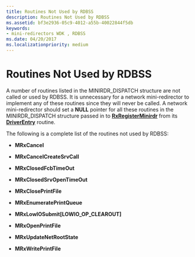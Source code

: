 ```yaml
---
title: Routines Not Used by RDBSS
description: Routines Not Used by RDBSS
ms.assetid: bf3e2936-05c9-4012-a55b-40022844f5db
keywords:
- mini-redirectors WDK , RDBSS
ms.date: 04/20/2017
ms.localizationpriority: medium
---
```


# Routines Not Used by RDBSS


A number of routines listed in the MINIRDR\_DISPATCH structure are not called or used by RDBSS. It is unnecessary for a network mini-redirector to implement any of these routines since they will never be called. A network mini-redirector should set a **NULL** pointer for all these routines in the MINIRDR\_DISPATCH structure passed in to [**RxRegisterMinirdr**](https://docs.microsoft.com/windows-hardware/drivers/ddi/mrx/nf-mrx-rxregisterminirdr) from its [**DriverEntry**](https://docs.microsoft.com/windows-hardware/drivers/ddi/wdm/nc-wdm-driver_initialize) routine.

The following is a complete list of the routines not used by RDBSS:

-   **MRxCancel**

-   **MRxCancelCreateSrvCall**

-   **MRxClosedFcbTimeOut**

-   **MRxClosedSrvOpenTimeOut**

-   **MRxClosePrintFile**

-   **MRxEnumeratePrintQueue**

-   **MRxLowIOSubmit\[LOWIO\_OP\_CLEAROUT\]**

-   **MRxOpenPrintFile**

-   **MRxUpdateNetRootState**

-   **MRxWritePrintFile**

 

 




